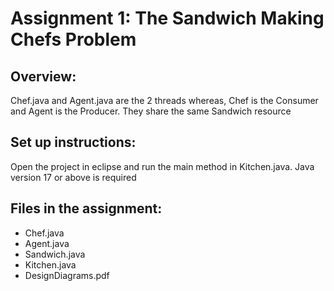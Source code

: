 # Assignment 1: The Sandwich Making Chefs Problem

## Overview:
Chef.java and Agent.java are the 2 threads whereas, Chef is the Consumer and Agent is the Producer. They share the same Sandwich resource

## Set up instructions:
Open the project in eclipse and run the main method in Kitchen.java. Java version 17 or above is required

## Files in the assignment:
* Chef.java
* Agent.java
* Sandwich.java
* Kitchen.java
* DesignDiagrams.pdf

